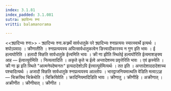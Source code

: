 ```yaml
---
index: 3.1.81
index_padded: 3.1.081
sutra: क्र्यादिभ्यः श्ना
vritti: balamanorama

---
```

<<क्र्यादिभ्यः श्ना>> - क्र्यादिभ्यः श्ना.कत्र्रर्थे सार्वधातुके परे क्र्यादिभ्यः श्नाप्रत्ययः स्यात्स्वार्थे इत्यर्थः । शपोऽपवादः । क्रीणातीति । श्नाप्रत्ययस्य अपित्सार्वधातुकत्वेन ङित्त्वादीकारस्य न गुण इति भावः । ई हल्यघोरिति । हलादौ क्ङिति सार्वधातुके ईत्त्वमिति भावः । क्री णा झीति स्थितेई हल्यघो॑रिति ईत्वमाशङ्क्य आह  —  ईत्वात्पूर्वमिति । नित्यत्वादिति । अकृते कृते च ईत्वे अन्तादेशस्य प्रवृत्तेरिति भावः । एवं झस्येति । क्री णा झ इति स्थिते "आत्मनेपदेष्वनतः" इत्यदादेशोऽपि ईत्त्वात्पूर्वमित्यर्थः । तत इति । अन्तादेशाददादेशाच्च पश्चादित्यर्थः । अजादौ क्ङिति सार्वधातुके श्नाप्रत्ययस्य आल्लोपः । भारद्वाजनियमात्थलि वेडिति मत्वाऽ‌ऽह  —  चिक्रयिथ चिक्रेथेति । चिक्रियिवेति । क्रादिनियमादिडिति भावः । क्रीणातु । क्रीणीहि । अक्रीणात् । अक्रीणीत । क्रीणीयात् । क्रीणीत ।